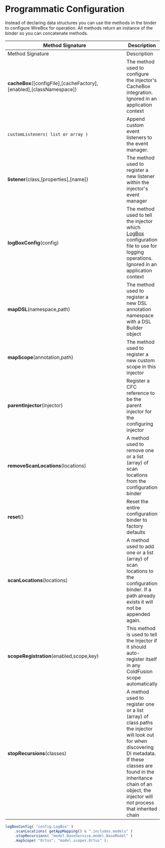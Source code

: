 # Programmatic Configuration

Instead of declaring data structures you can use the methods in the binder to configure WireBox for operation. All methods return an instance of the binder so you can concatenate methods.

<table data-header-hidden><thead><tr><th width="378">Method Signature</th><th>Description</th></tr></thead><tbody><tr><td>Method Signature</td><td>Description</td></tr><tr><td><strong>cacheBox</strong>([configFile],[cacheFactory],[enabled],[classNamespace])</td><td>The method used to configure the injector's CacheBox integration. Ignored in an application context</td></tr><tr><td><code>customListeners( list or array )</code></td><td>Append custom event listeners to the event manager.</td></tr><tr><td><strong>listener</strong>(class,[properties],[name])</td><td>The method used to register a new listener within the injector's event manager</td></tr><tr><td><strong>logBoxConfig</strong>(config)</td><td>The method used to tell the injector which <a href="https://github.com/ortus/wirebox-documentation/tree/b9a6ae3e91f7dcb74ec7e900e27243e19824cf27/mapping_dsl/wiki/LogBox.cfm">LogBox</a> configuration file to use for logging operations. Ignored in an application context</td></tr><tr><td><strong>mapDSL</strong>(namespace,path)</td><td>The method used to register a new DSL annotation namespace with a DSL Builder object</td></tr><tr><td><strong>mapScope</strong>(annotation,path)</td><td>The method used to register a new custom scope in this injector</td></tr><tr><td><strong>parentInjector</strong>(injector)</td><td>Register a CFC reference to be the parent injector for the configuring injector</td></tr><tr><td><strong>removeScanLocations</strong>(locations)</td><td>A method used to remove one or a list (array) of scan locations from the configuration binder</td></tr><tr><td><strong>reset</strong>()</td><td>Reset the entire configuration binder to factory defaults</td></tr><tr><td><strong>scanLocations</strong>(locations)</td><td>A method used to add one or a list (array) of scan locations to the configuration binder. If a path already exists it will not be appended again.</td></tr><tr><td><strong>scopeRegistration</strong>(enabled,scope,key)</td><td>This method is used to tell the Injector if it should auto-register itself in any ColdFusion scope automatically</td></tr><tr><td><strong>stopRecursions</strong>(classes)</td><td>A method used to register one or a list (array) of class paths the injector will look out for when discovering DI metadata. If these classes are found in the inheritance chain of an object, the injector will not process that inherited chain</td></tr></tbody></table>

```javascript
logBoxConfig( "config.LogBox" )
    .scanLocations( getAppMapping() & ".includes.models" )
    .stopRecursions( "model.BaseService,model.BaseModel" )
    .mapScope( "Ortus", "model.scopes.Ortus" );
```
